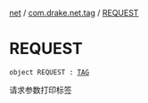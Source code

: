 [net](../index.md) / [com.drake.net.tag](index.md) / [REQUEST](./-r-e-q-u-e-s-t.md)

# REQUEST

`object REQUEST : `[`TAG`](-t-a-g/index.md)

请求参数打印标签

